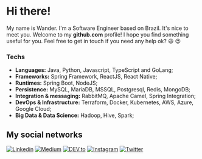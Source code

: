 # Hi there!
My name is Wander. I'm a Software Engineer based on Brazil. It's nice to meet you. Welcome to my **github.com** profile! I hope you find something useful for you. Feel free to get in touch if you need any help ok? :smiley: :wink:

### Techs

- **Languages:** Java, Python, Javascript, TypeScript and GoLang;
- **Frameworks:** Spring Framework, ReactJS, React Native;
- **Runtimes:** Spring Boot, NodeJS;
- **Persistence:** MySQL, MariaDB, MSSQL, Postgresql, Redis, MongoDB;
- **Integration & messaging:** RabbitMQ, Apache Camel, Spring Integration;
- **DevOps & Infrastructure:** Terraform, Docker, Kubernetes, AWS, Azure, Google Cloud;
- **Big Data & Data Science:** Hadoop, Hive, Spark;

## My social networks
[![Linkedin](https://img.shields.io/badge/LinkedIn-0077B5?style=for-the-badge&logo=linkedin&logoColor=white)](https://www.linkedin.com/in/wfercosta/)
[![Medium](https://img.shields.io/badge/Medium-12100E?style=for-the-badge&logo=medium&logoColor=white)](https://medium.com/@wfercosta/)
[![DEV.to](https://img.shields.io/badge/dev.to-0A0A0A?style=for-the-badge&logo=dev.to&logoColor=white)](https://dev.to/wfercosta)
[![Instagram](https://img.shields.io/badge/Instagram-E4405F?style=for-the-badge&logo=instagram&logoColor=white)](https://instagram.com/wfercosta)
[![Twitter](https://img.shields.io/badge/Twitter-1DA1F2?style=for-the-badge&logo=twitter&logoColor=white)](https://twitter.com/wfercosta)


